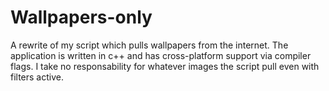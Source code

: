 # Wallpapers-only

A rewrite of my script which pulls wallpapers from the internet. The application is written in c++ and has cross-platform support via compiler flags.
I take no responsability for whatever images the script pull even with filters active.
